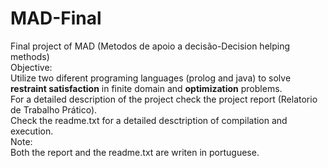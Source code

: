 # MAD-Final
Final project of MAD (Metodos de apoio a decisão-Decision helping methods)<br>
Objective:<br>
Utilize two diferent programing languages (prolog and java) to solve <b>restraint satisfaction</b> in finite domain and <b>optimization</b> problems.<br>
For a detailed description of the project check the project report (Relatorio de Trabalho Prático).<br>
Check the readme.txt for a detailed desctription of compilation and execution.<br>
Note:<br>
Both the report and the readme.txt are writen in portuguese.<br>
